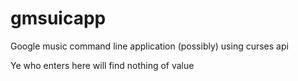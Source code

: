 # gmsuicapp
Google music command line application (possibly) using curses api

Ye who enters here will find nothing of value
